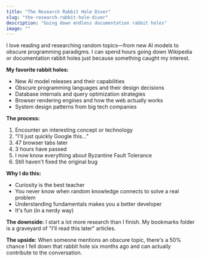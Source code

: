 ```yaml
---
title: "The Research Rabbit Hole Diver"
slug: "the-research-rabbit-hole-diver"
description: "Going down endless documentation rabbit holes"
image: ""
---
```


I love reading and researching random topics—from new AI models to obscure programming paradigms. I can spend hours going down Wikipedia or documentation rabbit holes just because something caught my interest.

**My favorite rabbit holes:**

- New AI model releases and their capabilities
- Obscure programming languages and their design decisions
- Database internals and query optimization strategies
- Browser rendering engines and how the web actually works
- System design patterns from big tech companies

**The process:**

1. Encounter an interesting concept or technology
2. "I'll just quickly Google this..."
3. 47 browser tabs later
4. 3 hours have passed
5. I now know everything about Byzantine Fault Tolerance
6. Still haven't fixed the original bug

**Why I do this:**

- Curiosity is the best teacher
- You never know when random knowledge connects to solve a real problem
- Understanding fundamentals makes you a better developer
- It's fun (in a nerdy way)

**The downside:** I start a lot more research than I finish. My bookmarks folder is a graveyard of "I'll read this later" articles.

**The upside:** When someone mentions an obscure topic, there's a 50% chance I fell down that rabbit hole six months ago and can actually contribute to the conversation.
